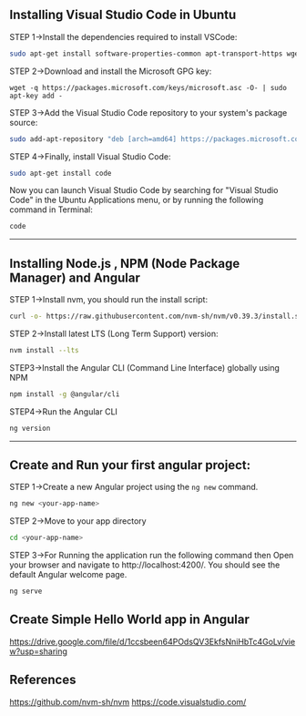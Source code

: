 ## Installing Visual Studio Code in Ubuntu

STEP 1->Install the dependencies required to install VSCode:

```bash
sudo apt-get install software-properties-common apt-transport-https wget
```
STEP 2->Download and install the Microsoft GPG key:

```baash
wget -q https://packages.microsoft.com/keys/microsoft.asc -O- | sudo apt-key add -
```

STEP 3->Add the Visual Studio Code repository to your system's package source:

```bash
sudo add-apt-repository "deb [arch=amd64] https://packages.microsoft.com/repos/vscode stable main"
```
STEP 4->Finally, install Visual Studio Code:

```bash
sudo apt-get install code
```
Now you can launch Visual Studio Code by searching for "Visual Studio Code" in the Ubuntu Applications menu, or by running the following command in Terminal:

```bash
code
```

---

## Installing Node.js , NPM (Node Package Manager) and Angular

STEP 1->Install nvm, you should run the install script:

```bash
curl -o- https://raw.githubusercontent.com/nvm-sh/nvm/v0.39.3/install.sh | bash
```

STEP 2->Install latest LTS (Long Term Support) version:

```bash
nvm install --lts
```

STEP3->Install the Angular CLI (Command Line Interface) globally using NPM

```bash
npm install -g @angular/cli
```

STEP4->Run the Angular CLI


```bash
ng version
```

---

## Create and Run your first angular project:

STEP 1->Create a new Angular project using the `ng new` command.

```bash
ng new <your-app-name>
```

STEP 2->Move to your app directory

```bash
cd <your-app-name>
```

STEP 3->For Running the application run the following command then Open your browser and navigate to http://localhost:4200/.
You should see the default Angular welcome page.

```bash
ng serve
```

## Create Simple Hello World app in Angular

https://drive.google.com/file/d/1ccsbeen64POdsQV3EkfsNniHbTc4GoLv/view?usp=sharing

## References

https://github.com/nvm-sh/nvm
https://code.visualstudio.com/

